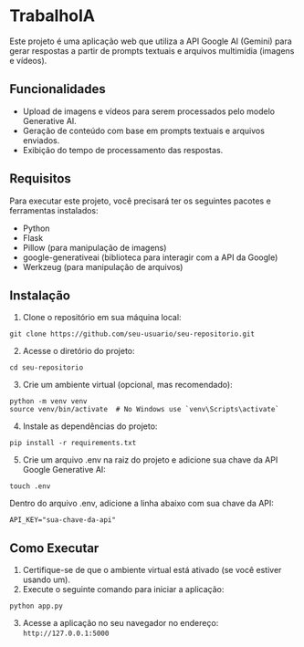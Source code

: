 # TrabalhoIA
Este projeto é uma aplicação web que utiliza a API Google AI (Gemini) para gerar respostas a partir de prompts textuais e arquivos multimídia (imagens e vídeos).
## Funcionalidades
- Upload de imagens e vídeos para serem processados pelo modelo Generative AI.
- Geração de conteúdo com base em prompts textuais e arquivos enviados.
- Exibição do tempo de processamento das respostas.
## Requisitos
Para executar este projeto, você precisará ter os seguintes pacotes e ferramentas instalados:
- Python
- Flask
- Pillow (para manipulação de imagens)
- google-generativeai (biblioteca para interagir com a API da Google)
- Werkzeug (para manipulação de arquivos)
## Instalação
1. Clone o repositório em sua máquina local:
```console
git clone https://github.com/seu-usuario/seu-repositorio.git
```
2. Acesse o diretório do projeto:
```console
cd seu-repositorio
```
3. Crie um ambiente virtual (opcional, mas recomendado):
```console
python -m venv venv
source venv/bin/activate  # No Windows use `venv\Scripts\activate`
```
4. Instale as dependências do projeto:
```console
pip install -r requirements.txt
```
5. Crie um arquivo .env na raiz do projeto e adicione sua chave da API Google Generative AI:
```console
touch .env
```
Dentro do arquivo .env, adicione a linha abaixo com sua chave da API:
```
API_KEY="sua-chave-da-api"
```
## Como Executar
1. Certifique-se de que o ambiente virtual está ativado (se você estiver usando um).
2. Execute o seguinte comando para iniciar a aplicação:
```
python app.py
```
3. Acesse a aplicação no seu navegador no endereço: `http://127.0.0.1:5000`